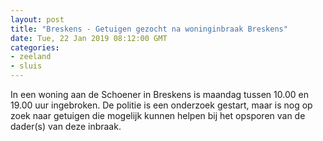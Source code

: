 ```yaml
---
layout: post
title: "Breskens - Getuigen gezocht na woninginbraak Breskens"
date: Tue, 22 Jan 2019 08:12:00 GMT
categories: 
- zeeland 
- sluis 
---
```


In een woning aan de Schoener in Breskens is maandag tussen 10.00 en 19.00 uur ingebroken. De politie is een onderzoek gestart, maar is nog op zoek naar getuigen die mogelijk kunnen helpen bij het opsporen van de dader(s) van deze inbraak.
